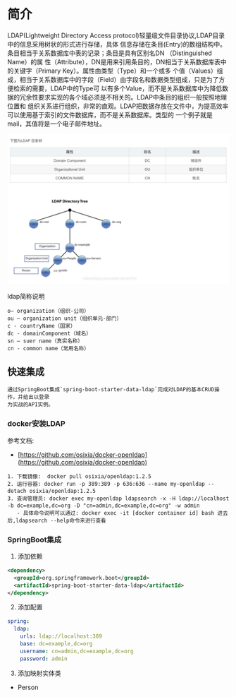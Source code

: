 # 简介
LDAP(Lightweight Directory Access protocol)轻量级文件目录协议,LDAP目录中的信息采用树状的形式进行存储，具体
信息存储在条目(Entry)的数组结构中。条目相当于关系数据库中表的记录；条目是具有区别名DN （Distinguished Name）的属
性（Attribute），DN是用来引用条目的，DN相当于关系数据库表中的关键字（Primary Key）。属性由类型（Type）和一个或多
个值（Values）组成，相当于关系数据库中的字段（Field）由字段名和数据类型组成，只是为了方便检索的需要，LDAP中的Type可
以有多个Value，而不是关系数据库中为降低数据的冗余性要求实现的各个域必须是不相关的。LDAP中条目的组织一般按照地理位置和
组织关系进行组织，非常的直观。LDAP把数据存放在文件中，为提高效率可以使用基于索引的文件数据库，而不是关系数据库。类型的
一个例子就是mail，其值将是一个电子邮件地址。
                     
![LDAP目录树](picture/LDAP目录树.jpg)

ldap简称说明
```text
o– organization（组织-公司）
ou – organization unit（组织单元-部门）
c - countryName（国家）
dc - domainComponent（域名）
sn – suer name（真实名称）
cn - common name（常用名称）
```


## 快速集成
```text
通过SpringBoot集成`spring-boot-starter-data-ldap`完成对LDAP的基本CRUD操作，并给出以登录
为实战的API实例。
```

### docker安装LDAP
参考文档: 
* [https://github.com/osixia/docker-openldap](https://github.com/osixia/docker-openldap)
```shell script
1. 下载镜像:  docker pull osixia/openldap:1.2.5
2. 运行容器: docker run -p 389:389 -p 636:636 --name my-openldap --detach osixia/openldap:1.2.5
3. 查询管理员: docker exec my-openldap ldapsearch -x -H ldap://localhost -b dc=example,dc=org -D "cn=admin,dc=example,dc=org" -w admin
   - 具体命令说明可以通过: docker exec -it [docker container id] bash 进去后,ldapsearch --help命令来进行查看
```

### SpringBoot集成
1. 添加依赖
```xml
<dependency>
  <groupId>org.springframework.boot</groupId>
  <artifactId>spring-boot-starter-data-ldap</artifactId>
</dependency>
```
2. 添加配置
```yaml
spring:
  ldap:
    urls: ldap://localhost:389
    base: dc=example,dc=org
    username: cn=admin,dc=example,dc=org
    password: admin
```
3. 添加映射实体类
- Person
```java


```

